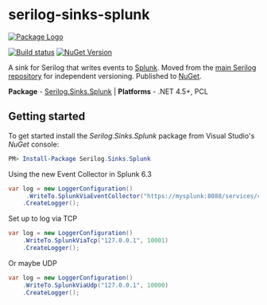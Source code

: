 # serilog-sinks-splunk
[![Package Logo](http://serilog.net/images/serilog-sink-nuget.png)](http://nuget.org/packages/serilog.sinks.splunk)

[![Build status](https://ci.appveyor.com/api/projects/status/yt40wg34t8oj61al?svg=true)](https://ci.appveyor.com/project/serilog/serilog-sinks-splunk) 
[![NuGet Version](http://img.shields.io/nuget/v/Serilog.Sinks.Splunk.svg?style=flat)](https://www.nuget.org/packages/Serilog.Sinks.Splunk/)

A sink for Serilog that writes events to [Splunk](https://splunk.com). Moved from the [main Serilog repository](https://github.com/serilog/serilog) for independent versioning. Published to [NuGet](http://www.nuget.org/packages/serilog.sinks.splunk).

**Package** - [Serilog.Sinks.Splunk](http://nuget.org/packages/serilog.sinks.splunk)
| **Platforms** - .NET 4.5+, PCL

## Getting started

To get started install the *Serilog.Sinks.Splunk* package from Visual Studio's *NuGet* console:

```powershell
PM> Install-Package Serilog.Sinks.Splunk
```

Using the new Event Collector in Splunk 6.3

```csharp 
var log = new LoggerConfiguration()
     .WriteTo.SplunkViaEventCollector("https://mysplunk:8088/services/collector", "myeventcollectortoken")
    .CreateLogger();
```

Set up to log via TCP

```csharp
var log = new LoggerConfiguration()
    .WriteTo.SplunkViaTcp("127.0.0.1", 10001)
    .CreateLogger();
```

Or maybe UDP

```csharp
var log = new LoggerConfiguration()
    .WriteTo.SplunkViaUdp("127.0.0.1", 10000)
    .CreateLogger();
```


